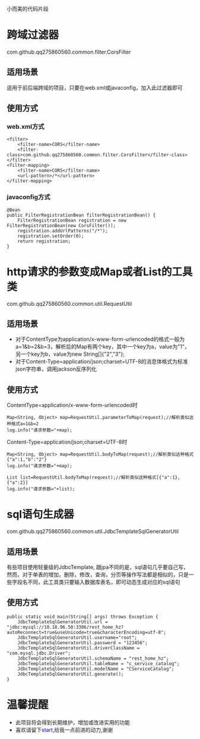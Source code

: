 小而美的代码片段

# 跨域过滤器
com.github.qq275860560.common.filter.CorsFilter
## 适用场景
适用于前后端跨域的项目，只要在web.xml或javaconfig，加入此过滤器即可
## 使用方式
### web.xml方式
```
<filter>
	<filter-name>CORS</filter-name>
	<filter-class>com.github.qq275860560.common.filter.CorsFilter</filter-class>
</filter>
<filter-mapping>
	<filter-name>CORS</filter-name>
	<url-pattern>/*</url-pattern>
</filter-mapping>
```
### javaconfig方式
```
@Bean
public FilterRegistrationBean filterRegistrationBean() {
	FilterRegistrationBean registration = new FilterRegistrationBean(new CorsFilter());
	registration.addUrlPatterns("/*");
	registration.setOrder(0);
	return registration;
}
```

# http请求的参数变成Map或者List的工具类
com.github.qq275860560.common.util.RequestUtil
## 适用场景
* 对于ContentType为application/x-www-form-urlencoded的格式一般为a=1&b=2&b=3，解析后的Map有两个key，其中一个key为a，value为"1"，另一个key为b，value为new String[]{"2","3"};   
* 对于Content-Type=application/json;charset=UTF-8的消息体格式为标准json字符串，调用jackson反序列化

## 使用方式
ContentType=application/x-www-form-urlencoded时
```
Map<String, Object> map=RequestUtil.parameterToMap(request);//解析类似这种格式a=1&b=2
log.info("请求参数="+map);
```
Content-Type=application/json;charset=UTF-8时
```
Map<String, Object> map=RequestUtil.bodyToMap(request);//解析类似这种格式{"a":1,"b":"2"}
log.info("请求参数="+map);

List list=RequestUtil.bodyToMap(request);//解析类似这种格式[{"a":1},{"a":2}]
log.info("请求参数="+list);
```


# sql语句生成器
com.github.qq275860560.common.util.JdbcTemplateSqlGeneratorUtil
## 适用场景
有些项目使用轻量级的JdbcTemplate,
跟jpa不同的是，sql语句几乎要自己写，
然而，对于单表的增加，删除，修改，查询，分页等操作写法都是相似的，只是一些字段名不同，此工具类只要输入数据库表名，即可动态生成对应的sql语句

## 使用方式
```
public static void main(String[] args) throws Exception {
	JdbcTemplateSqlGeneratorUtil.url = "jdbc:mysql://10.18.96.50:3306/rest_home_hz?autoReconnect=true&useUnicode=true&characterEncoding=utf-8";
	JdbcTemplateSqlGeneratorUtil.username="root";
	JdbcTemplateSqlGeneratorUtil.password = "123456";
	JdbcTemplateSqlGeneratorUtil.driverClassName = "com.mysql.jdbc.Driver";
	JdbcTemplateSqlGeneratorUtil.schemaName = "rest_home_hz";
	JdbcTemplateSqlGeneratorUtil.tableName = "c_service_catalog";
	JdbcTemplateSqlGeneratorUtil.modelName = "CServiceCatalog";
	JdbcTemplateSqlGeneratorUtil.generate();
}
```

# 温馨提醒
* 此项目将会得到长期维护，增加或改进实用的功能
* 喜欢请留下<font color="#0000FF">start</font>,给我一点前进的动力,谢谢